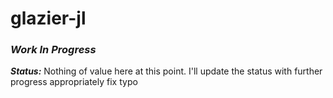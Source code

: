 # glazier-jl
### ***Work In Progress***

***Status:*** Nothing of value here at this point. I'll update the status with further progress appropriately fix typo
